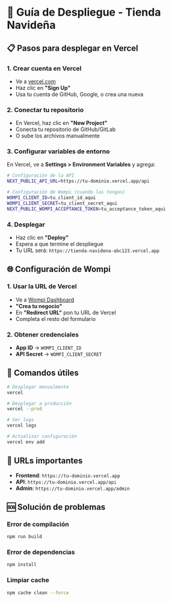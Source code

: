 # 🚀 Guía de Despliegue - Tienda Navideña

## 📋 Pasos para desplegar en Vercel

### **1. Crear cuenta en Vercel**
- Ve a [vercel.com](https://vercel.com)
- Haz clic en **"Sign Up"**
- Usa tu cuenta de GitHub, Google, o crea una nueva

### **2. Conectar tu repositorio**
- En Vercel, haz clic en **"New Project"**
- Conecta tu repositorio de GitHub/GitLab
- O sube los archivos manualmente

### **3. Configurar variables de entorno**
En Vercel, ve a **Settings > Environment Variables** y agrega:

```bash
# Configuración de la API
NEXT_PUBLIC_API_URL=https://tu-dominio.vercel.app/api

# Configuración de Wompi (cuando las tengas)
WOMPI_CLIENT_ID=tu_client_id_aqui
WOMPI_CLIENT_SECRET=tu_client_secret_aqui
NEXT_PUBLIC_WOMPI_ACCEPTANCE_TOKEN=tu_acceptance_token_aqui
```

### **4. Desplegar**
- Haz clic en **"Deploy"**
- Espera a que termine el despliegue
- Tu URL será: `https://tienda-navidena-abc123.vercel.app`

## 🌐 Configuración de Wompi

### **1. Usar la URL de Vercel**
- Ve a [Wompi Dashboard](https://panel.wompi.sv)
- **"Crea tu negocio"**
- En **"Redirect URL"** pon tu URL de Vercel
- Completa el resto del formulario

### **2. Obtener credenciales**
- **App ID** → `WOMPI_CLIENT_ID`
- **API Secret** → `WOMPI_CLIENT_SECRET`

## 🔧 Comandos útiles

```bash
# Desplegar manualmente
vercel

# Desplegar a producción
vercel --prod

# Ver logs
vercel logs

# Actualizar configuración
vercel env add
```

## 📱 URLs importantes

- **Frontend**: `https://tu-dominio.vercel.app`
- **API**: `https://tu-dominio.vercel.app/api`
- **Admin**: `https://tu-dominio.vercel.app/admin`

## 🆘 Solución de problemas

### **Error de compilación**
```bash
npm run build
```

### **Error de dependencias**
```bash
npm install
```

### **Limpiar cache**
```bash
npm cache clean --force
```
